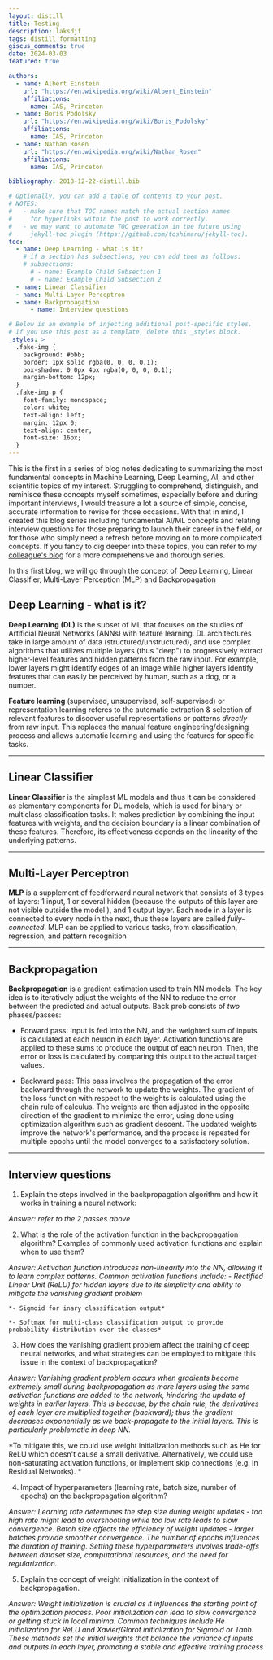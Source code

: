 ```yaml
---
layout: distill
title: Testing
description: laksdjf
tags: distill formatting
giscus_comments: true
date: 2024-03-03
featured: true

authors:
  - name: Albert Einstein
    url: "https://en.wikipedia.org/wiki/Albert_Einstein"
    affiliations:
      name: IAS, Princeton
  - name: Boris Podolsky
    url: "https://en.wikipedia.org/wiki/Boris_Podolsky"
    affiliations:
      name: IAS, Princeton
  - name: Nathan Rosen
    url: "https://en.wikipedia.org/wiki/Nathan_Rosen"
    affiliations:
      name: IAS, Princeton

bibliography: 2018-12-22-distill.bib

# Optionally, you can add a table of contents to your post.
# NOTES:
#   - make sure that TOC names match the actual section names
#     for hyperlinks within the post to work correctly.
#   - we may want to automate TOC generation in the future using
#     jekyll-toc plugin (https://github.com/toshimaru/jekyll-toc).
toc:
  - name: Deep Learning - what is it?
    # if a section has subsections, you can add them as follows:
    # subsections:
      # - name: Example Child Subsection 1
      # - name: Example Child Subsection 2
  - name: Linear Classifier
  - name: Multi-Layer Perceptron
  - name: Backpropagation
      - name: Interview questions

# Below is an example of injecting additional post-specific styles.
# If you use this post as a template, delete this _styles block.
_styles: >
  .fake-img {
    background: #bbb;
    border: 1px solid rgba(0, 0, 0, 0.1);
    box-shadow: 0 0px 4px rgba(0, 0, 0, 0.1);
    margin-bottom: 12px;
  }
  .fake-img p {
    font-family: monospace;
    color: white;
    text-align: left;
    margin: 12px 0;
    text-align: center;
    font-size: 16px;
  }
---
```


This is the first in a series of blog notes dedicating to summarizing the most fundamental concepts in Machine Learning, Deep Learning, AI, and other scientific topics of my interest. Struggling to comprehend, distinguish, and reminisce these  concepts myself sometimes, especially before and during important interviews, I would treasure a lot a source of simple, concise, accurate information to revise for those occasions. With that in mind, I created this blog series including fundamental AI/ML concepts and relating interview questions for those preparing to launch their career in the field, or for those who simply need a refresh before moving on to more complicated concepts. If you fancy to dig deeper into these topics, you can refer to my [colleague's blog](https://ottovintola.github.io/blog/) for a more comprehensive and thorough series. 

In this first blog, we will go through the concept of Deep Learning, Linear Classifier, Multi-Layer Perception (MLP) and Backpropagation 


## Deep Learning - what is it?

**Deep Learning (DL)** is the subset of ML that focuses on the studies of Artificial Neural Networks (ANNs) with feature learning. DL architectures take in large amount of data (structured/unstructured), and use complex algorithms that utilizes multiple layers (thus "deep") to progressively extract higher-level features and hidden patterns from the raw input. For example, lower layers might identify edges of an image while higher layers identify features that can easily be perceived by human, such as a dog, or a number. 

**Feature learning** (supervised, unsupervised, self-supervised) or representation learning referes to the automatic extraction & selection of relevant features to discover useful representations or patterns *directly* from raw input. This replaces the manual feature engineering/designing process and allows automatic learning and using the features for specific tasks. 

---

## Linear Classifier

**Linear Classifier** is the simplest ML models and thus it can be considered as elementary components for DL models, which is used for binary or multiclass classification tasks. It makes prediction by combining the input features with weights, and the decision boundary is a linear combination of these features. Therefore, its effectiveness depends on the linearity of the underlying patterns. 

---

## Multi-Layer Perceptron

**MLP** is a supplement of feedforward neural network that consists of 3 types of layers: 1 input, 1 or several hidden (because the outputs of this layer are not visible outside the model ), and 1 output layer. Each node in a layer is connected to every node in the next, thus these layers are called *fully-connected*. MLP can be applied to various tasks, from classification, regression, and pattern recognition

---

## Backpropagation

**Backpropagation** is a gradient estimation used to train NN models. The key idea is to iteratively adjust the weights of the NN to reduce the error between the predicted and actual outputs. Back prob consists of *two* phases/passes:

- Forward pass: Input is fed into the NN, and the weighted sum of inputs is calculated at each neuron in each layer. Activation functions are applied to these sums to produce the output of each neuron. Then, the error or loss is calculated by comparing this output to the actual target values.  

- Backward pass: This pass involves the propagation of the error backward through the network to update the weights. The gradient of the loss function with respect to the weights is calculated using the chain rule of calculus. The weights are then adjusted in the opposite direction of the gradient to minimize the error, using done using optimization algorithm such as gradient descent. The updated weights improve the network's performance, and the process is repeated for multiple epochs until the model converges to a satisfactory solution. 

---

## Interview questions 

1. Explain the steps involved in the backpropagation algorithm and how it works in training a neural network:

  *Answer: refer to the 2 passes above*

2. What is the role of the activation function in the backpropagation algorithm? Examples of commonly used activation functions and explain when to use them?

  *Answer: Activation function introduces non-linearity into the NN, allowing it to learn complex patterns. Common activation functions include:*
    *- Rectified Linear Unit (ReLU) for hidden layers due to its simplicity and ability to mitigate the vanishing gradient problem*

    *- Sigmoid for inary classification output*

    *- Softmax for multi-class classification output to provide probability distribution over the classes*

3. How does the vanishing gradient problem affect the training of deep neural networks, and what strategies can be employed to mitigate this issue in the context of backpropagation?

  *Answer: Vanishing gradient problem occurs when gradients become extremely small during backpropagation as more layers using the same activation functions are added to the network, hindering the update of weights in earlier layers. This is because, by the chain rule, the derivatives of each layer are multiplied together (backward); thus the gradient decreases exponentially as we back-propagate to the initial layers. This is particularly problematic in deep NN.*

  *To mitigate this, we could use weight initialization methods such as He for ReLU which doesn't cause a small derivative. Alternatively, we could use non-saturating activation functions, or implement skip connections (e.g. in Residual Networks). *

4. Impact of hyperparameters (learning rate, batch size, number of epochs) on the backpropagation algorithm?

  *Answer: Learning rate determines the step size during weight updates - too high rate might lead to overshooting while too low rate leads to slow convergence. Batch size affects the efficiency of weight updates - larger batches provide smoother convergence. The number of epochs influences the duration of training. Setting these hyperparameters involves trade-offs between dataset size, computational resources, and the need for regularization.*

5. Explain the concept of weight initialization in the context of backpropagation. 

  *Answer: Weight initialization is crucial as it influences the starting point of the optimization process. Poor initialization can lead to slow convergence or getting stuck in local minima. Common techniques include He initialization for ReLU and Xavier/Glorot initialization for Sigmoid or Tanh. These methods set the initial weights that balance the variance of inputs and outputs in each layer, promoting a stable and effective training process*
